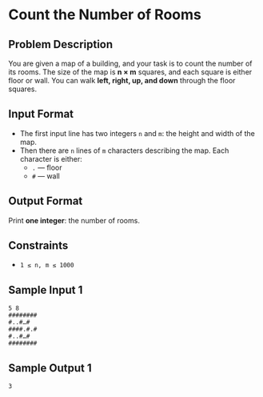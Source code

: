 # Count the Number of Rooms

## Problem Description
You are given a map of a building, and your task is to count the number of its rooms. The size of the map is **n × m** squares, and each square is either floor or wall. You can walk **left, right, up, and down** through the floor squares.

## Input Format
- The first input line has two integers `n` and `m`: the height and width of the map.  
- Then there are `n` lines of `m` characters describing the map. Each character is either:
  - `.` — floor
  - `#` — wall

## Output Format
Print **one integer**: the number of rooms.

## Constraints
- `1 ≤ n, m ≤ 1000`

## Sample Input 1

```
5 8
########
#..#…#
####.#.#
#..#…#
########
```

## Sample Output 1

```
3
```
